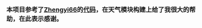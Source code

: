 ### 本项目参考了[Zhengyi66](https://github.com/Zhengyi66)的[代码](https://github.com/Zhengyi66/Flutter_weather)，在天气模块构建上给了我很大的帮助，在此表示感谢。
